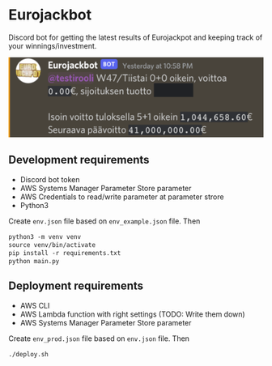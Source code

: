 # Eurojackbot

Discord bot for getting the latest results of Eurojackpot and keeping track of your winnings/investment.

![alt text](img/image_of_the_message.png)


## Development requirements

 - Discord bot token
 - AWS Systems Manager Parameter Store parameter
 - AWS Credentials to read/write parameter at parameter strore
 - Python3

Create `env.json` file based on `env_example.json` file. Then
```
python3 -m venv venv
source venv/bin/activate
pip install -r requirements.txt
python main.py
```

## Deployment requirements
 - AWS CLI
 - AWS Lambda function with right settings (TODO: Write them down)
 - AWS Systems Manager Parameter Store parameter

Create `env_prod.json` file based on `env.json` file. Then
```
./deploy.sh
```